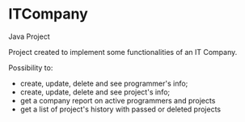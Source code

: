 # ITCompany
Java Project

Project created to implement some functionalities of an IT Company.

Possibility to:
 - create, update, delete and see programmer's info;
 - create, update, delete and see project's info;
 - get a company report on active programmers and projects
 - get a list of project's history with passed or deleted projects

